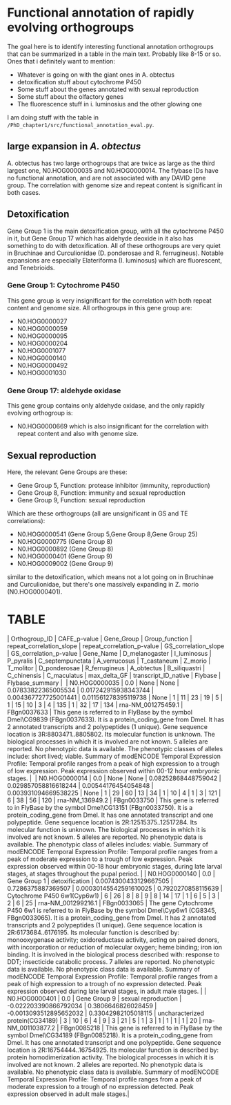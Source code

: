 # Functional annotation of rapidly evolving orthogroups

The goal here is to identify interesting functional annotation orthogroups that can be summarized in a table in the main text. Probably like 8-15 or so. Ones that i definitely want to mention:

* Whatever is going on with the giant ones in A. obtectus
* detoxification stuff about cytochrome P450
* Some stuff about the genes annotated with sexual reproduction
* Some stuff about the olfactory genes
* The fluorescence stuff in i. luminosius and the other glowing one

I am doing stuff with the table in `/PhD_chapter1/src/functional_annotation_eval.py`. 

## large expansion in *A. obtectus*

A. obtectus has two large orthogroups that are twice as large as the third largest one, N0.HOG0000035 and N0.HOG0000014. The flybase IDs have no functional annotation, and are not associated with any DAVID gene group. The correlation with genome size and repeat content is significant in both cases.

## Detoxification

Gene Group 1 is the main detoxification group, with all the cytochrome P450 in it, but Gene Group 17 which has aldehyde deoxide in it also has something to do with detoxification. All of these orthogroups are very quiet in Bruchinae and Curculionidae (D. ponderosae and R. ferrugineus). Notable expansions are especially Elateriforma (I. luminosus) which are fluorescent, and Tenebrioids.

### Gene Group 1: Cytochrome P450

This gene group is very insignificant for the correlation with both repeat content and genome size. All orthogroups in this gene group are: 
* N0.HOG0000027
* N0.HOG0000059
* N0.HOG0000095
* N0.HOG0000204
* N0.HOG0001077
* N0.HOG0000140
* N0.HOG0000492
* N0.HOG0001030

### Gene Group 17: aldehyde oxidase

This gene group contains only aldehyde oxidase, and the only rapidly evolving orthogroup is:
* N0.HOG0000669
which is also insignificant for the correlation with repeat content and also with genome size.

## Sexual reproduction

Here, the relevant Gene Groups are these:

* Gene Group 5, Function: protease inhibitor (immunity, reproduction)
* Gene Group 8, Function: immunity and sexual reproduction
* Gene Group 9, Function: sexual reproduction

Which are these orthogroups (all are unsignificant in GS and TE correlations):
* N0.HOG0000541 (Gene Group 5,Gene Group 8,Gene Group 25)
* N0.HOG0000775 (Gene Group 8)
* N0.HOG0000892 (Gene Group 8)
* N0.HOG0000401 (Gene Group 9) 
* N0.HOG0009002 (Gene Group 9)

similar to the detoxification, which means not a lot going on in Bruchinae and Curculionidae, but there's one massively expanding in Z. morio (N0.HOG0000401).



# TABLE

| Orthogroup_ID | CAFE_p-value | Gene_Group | Group_function | repeat_correlation_slope | repeat_correlation_p-value | GS_correlation_slope | GS_correlation_p-value | Gene_Name | D_melanogaster | I_luminosus | P_pyralis | C_septempunctata | A_verrucosus | T_castaneum | Z_morio | T_molitor | D_ponderosae | R_ferrugineus | A_obtectus | B_siliquastri | C_chinensis | C_maculatus | max_delta_GF | transcript_ID_native | Flybase | Flybase_summary | 
| N0.HOG0000035 | 0.0 | None | None | 0.07833822365005534 | 0.017242915938343744 | 0.004367727725001441 | 0.011561278395119738 | None | 1 | 11 | 23 | 19 | 5 | 1 | 15 | 10 | 3 | 4 | 135 | 1 | 32 | 17 | 134 | rna-NM_001275459.1 | FBgn0037633 | This gene is referred to in FlyBase by the symbol Dmel\CG9839 (FBgn0037633). It is a protein_coding_gene from Dmel. It has 2 annotated transcripts and 2 polypeptides (1 unique). Gene sequence location is 3R:8803471..8805802. Its molecular function is unknown. The biological processes in which it is involved are not known. 5 alleles are reported. No phenotypic data is available. The phenotypic classes of alleles include: short lived; viable. Summary of modENCODE Temporal Expression Profile:  Temporal profile ranges from a peak of high expression to a trough of low expression.  Peak expression observed within 00-12 hour embryonic stages. | 
| N0.HOG0000014 | 0.0 | None | None | 0.08252868448759042 | 0.029857058816618244 | 0.00544176454054848 | 0.003931094669538225 | None | 1 | 29 | 60 | 13 | 34 | 1 | 10 | 4 | 1 | 3 | 121 | 6 | 38 | 56 | 120 | rna-NM_136949.2 | FBgn0033750 | This gene is referred to in FlyBase by the symbol Dmel\CG13151 (FBgn0033750). It is a protein_coding_gene from Dmel. It has one annotated transcript and one polypeptide. Gene sequence location is 2R:12515375..12517284. Its molecular function is unknown. The biological processes in which it is involved are not known. 5 alleles are reported. No phenotypic data is available. The phenotypic class of alleles includes: viable. Summary of modENCODE Temporal Expression Profile:  Temporal profile ranges from a peak of moderate expression to a trough of low expression.  Peak expression observed within 00-18 hour embryonic stages, during late larval stages, at stages throughout the pupal period. |
| N0.HOG0000140 | 0.0 | Gene Group 1 | detoxification | 0.0074300433129667505 | 0.7286375887369507 | 0.00030145542591610025 | 0.7920270858115639 | Cytochrome P450 6w1(Cyp6w1) | 6 | 26 | 8 | 8 | 9 | 8 | 14 | 17 | 1 | 6 | 5 | 3 | 2 | 6 | 25 | rna-NM_001299216.1 | FBgn0033065 | The gene Cytochrome P450 6w1 is referred to in FlyBase by the symbol Dmel\Cyp6w1 (CG8345, FBgn0033065). It is a protein_coding_gene from Dmel. It has 2 annotated transcripts and 2 polypeptides (1 unique). Gene sequence location is 2R:6173684..6176195. Its molecular function is described by: monooxygenase activity; oxidoreductase activity, acting on paired donors, with incorporation or reduction of molecular oxygen; heme binding; iron ion binding. It is involved in the biological process described with: response to DDT; insecticide catabolic process. 7 alleles are reported. No phenotypic data is available. No phenotypic class data is available. Summary of modENCODE Temporal Expression Profile:  Temporal profile ranges from a peak of high expression to a trough of no expression detected.  Peak expression observed during late larval stages, in adult male stages. |
| N0.HOG0000401 | 0.0 | Gene Group 9 | sexual reproduction | -0.022203390866792034 | 0.3806646826028459 | -0.0013093512895652032 | 0.33042982105018115 | uncharacterized protein(CG34189) | 3 | 10 | 6 | 4 | 9 | 3 | 21 | 5 | 1 | 3 | 1 | 1 | 1 | 1 | 20 | rna-NM_001103877.2 | FBgn0085218 | This gene is referred to in FlyBase by the symbol Dmel\CG34189 (FBgn0085218). It is a protein_coding_gene from Dmel. It has one annotated transcript and one polypeptide. Gene sequence location is 2R:16754444..16754925. Its molecular function is described by: protein homodimerization activity. The biological processes in which it is involved are not known. 2 alleles are reported. No phenotypic data is available. No phenotypic class data is available. Summary of modENCODE Temporal Expression Profile:  Temporal profile ranges from a peak of moderate expression to a trough of no expression detected.  Peak expression observed in adult male stages.| 